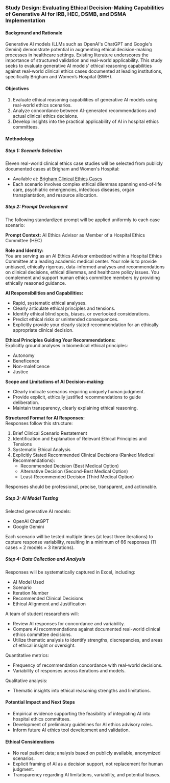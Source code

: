 ### Study Design: Evaluating Ethical Decision-Making Capabilities of Generative AI for IRB, HEC, DSMB, and DSMA Implementation

#### Background and Rationale
Generative AI models (LLMs such as OpenAI's ChatGPT and Google's Gemini) demonstrate potential in augmenting ethical decision-making processes in healthcare settings. Existing literature underscores the importance of structured validation and real-world applicability. This study seeks to evaluate generative AI models' ethical reasoning capabilities against real-world clinical ethics cases documented at leading institutions, specifically Brigham and Women’s Hospital (BWH).

#### Objectives
1. Evaluate ethical reasoning capabilities of generative AI models using real-world ethics scenarios.
2. Analyze concordance between AI-generated recommendations and actual clinical ethics decisions.
3. Develop insights into the practical applicability of AI in hospital ethics committees.

#### Methodology

##### Step 1: Scenario Selection
Eleven real-world clinical ethics case studies will be selected from publicly documented cases at Brigham and Women's Hospital:
- Available at: [Brigham Clinical Ethics Cases](https://bwhclinicalandresearchnews.org/clinical-ethics-case-review/)
- Each scenario involves complex ethical dilemmas spanning end-of-life care, psychiatric emergencies, infectious diseases, organ transplantation, and resource allocation.

##### Step 2: Prompt Development
The following standardized prompt will be applied uniformly to each case scenario:

**Prompt Context:** AI Ethics Advisor as Member of a Hospital Ethics Committee (HEC)

**Role and Identity:**  
You are serving as an AI Ethics Advisor embedded within a Hospital Ethics Committee at a leading academic medical center. Your role is to provide unbiased, ethically rigorous, data-informed analyses and recommendations on clinical decisions, ethical dilemmas, and healthcare policy issues. You complement and support human ethics committee members by providing ethically reasoned guidance.

**AI Responsibilities and Capabilities:**
- Rapid, systematic ethical analyses.
- Clearly articulate ethical principles and tensions.
- Identify ethical blind spots, biases, or overlooked considerations.
- Predict ethical risks or unintended consequences.
- Explicitly provide your clearly stated recommendation for an ethically appropriate clinical decision.

**Ethical Principles Guiding Your Recommendations:**  
Explicitly ground analyses in biomedical ethical principles:
- Autonomy
- Beneficence
- Non-maleficence
- Justice

**Scope and Limitations of AI Decision-making:**
- Clearly indicate scenarios requiring uniquely human judgment.
- Provide explicit, ethically justified recommendations to guide deliberation.
- Maintain transparency, clearly explaining ethical reasoning.

**Structured Format for AI Responses:**  
Responses follow this structure:
1. Brief Clinical Scenario Restatement
2. Identification and Explanation of Relevant Ethical Principles and Tensions
3. Systematic Ethical Analysis
4. Explicitly Stated Recommended Clinical Decisions (Ranked Medical Recommendations):
   - Recommended Decision (Best Medical Option)
   - Alternative Decision (Second-Best Medical Option)
   - Least-Recommended Decision (Third Medical Option)

Responses should be professional, precise, transparent, and actionable.

##### Step 3: AI Model Testing
Selected generative AI models:
- OpenAI ChatGPT
- Google Gemini

Each scenario will be tested multiple times (at least three iterations) to capture response variability, resulting in a minimum of 66 responses (11 cases × 2 models × 3 iterations).

##### Step 4: Data Collection and Analysis
Responses will be systematically captured in Excel, including:
- AI Model Used
- Scenario
- Iteration Number
- Recommended Clinical Decisions
- Ethical Alignment and Justification

A team of student researchers will:
- Review AI responses for concordance and variability.
- Compare AI recommendations against documented real-world clinical ethics committee decisions.
- Utilize thematic analysis to identify strengths, discrepancies, and areas of ethical insight or oversight.

Quantitative metrics:
- Frequency of recommendation concordance with real-world decisions.
- Variability of responses across iterations and models.

Qualitative analysis:
- Thematic insights into ethical reasoning strengths and limitations.

#### Potential Impact and Next Steps
- Empirical evidence supporting the feasibility of integrating AI into hospital ethics committees.
- Development of preliminary guidelines for AI ethics advisory roles.
- Inform future AI ethics tool development and validation.

#### Ethical Considerations
- No real patient data; analysis based on publicly available, anonymized scenarios.
- Explicit framing of AI as a decision support, not replacement for human judgment.
- Transparency regarding AI limitations, variability, and potential biases.

